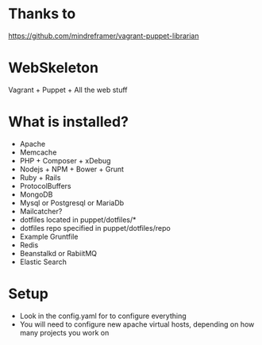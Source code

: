 Thanks to
==========
https://github.com/mindreframer/vagrant-puppet-librarian

WebSkeleton
===========
Vagrant + Puppet + All the web stuff

What is installed?
===========
- Apache
- Memcache
- PHP + Composer + xDebug
- Nodejs + NPM + Bower + Grunt
- Ruby + Rails
- ProtocolBuffers
- MongoDB
- Mysql or Postgresql or MariaDb
- Mailcatcher?
- dotfiles located in puppet/dotfiles/*
- dotfiles repo specified in puppet/dotfiles/repo
- Example Gruntfile
- Redis
- Beanstalkd or RabiitMQ
- Elastic Search

Setup
==========
- Look in the config.yaml for to configure everything
- You will need to configure new apache virtual hosts, depending on how many projects you work on
